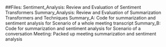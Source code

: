 ##Files:
Sentiment_Analysis: Review and Evaluation of Sentiment Transformers
Summary_Analysis: Review and Evaluation of Summarization Transformers and Techniques
Summary_A: Code for summarization and sentiment analysis for Scenario of a whole meeting transcript
Summary_B: Code for summarization and sentiment analysis for Scenario of a conversation
Meeting: Packed up meeting summarization and sentiment analysis
